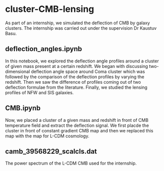 # cluster-CMB-lensing
As part of an internship, we simulated the deflection of CMB by galaxy clusters. The internship was carried out under the supervision Dr Kaustuv Basu.

## deflection_angles.ipynb
In this notebook, we explored the deflection angle profiles around a cluster of given mass present at a certain redshift. We began with discussing two-dimensional deflection angle space around Coma cluster which was followed by the comparison of the deflection profiles by varying the redshift. Then we saw the difference of profiles coming out of two deflection formulae from the literature. Finally, we studied the lensing profiles of NFW and SIS galaxies.

## CMB.ipynb
Now, we placed a cluster of a given mass and redshift in front of CMB temperature field and extract the deflection signal. We first placde the cluster in front of constant gradient CMB map and then we replaced this map with the map for L-CDM cosmology.

## camb_39568229_scalcls.dat
The power spectrum of the L-CDM CMB used for the internship.
